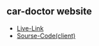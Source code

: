 ## car-doctor website

- [Live-Link](https://awesomeopensource.com/project/elangosundar/awesome-README-templates)
- [Sourse-Code(client)](https://github.com/shantokarmoker8/car-doctor-client.git)
